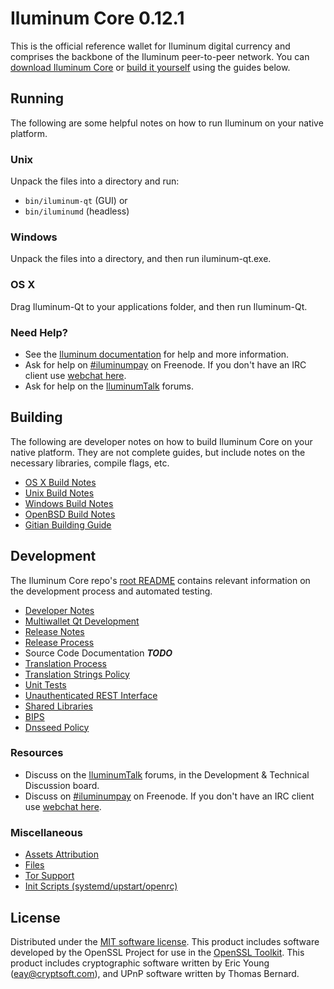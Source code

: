Iluminum Core 0.12.1
=====================

This is the official reference wallet for Iluminum digital currency and comprises the backbone of the Iluminum peer-to-peer network. You can [download Iluminum Core](https://www.iluminum.org/downloads/) or [build it yourself](#building) using the guides below.

Running
---------------------
The following are some helpful notes on how to run Iluminum on your native platform.

### Unix

Unpack the files into a directory and run:

- `bin/iluminum-qt` (GUI) or
- `bin/iluminumd` (headless)

### Windows

Unpack the files into a directory, and then run iluminum-qt.exe.

### OS X

Drag Iluminum-Qt to your applications folder, and then run Iluminum-Qt.

### Need Help?

* See the [Iluminum documentation](https://iluminumpay.atlassian.net/wiki/display/DOC)
for help and more information.
* Ask for help on [#iluminumpay](http://webchat.freenode.net?channels=iluminumpay) on Freenode. If you don't have an IRC client use [webchat here](http://webchat.freenode.net?channels=iluminumpay).
* Ask for help on the [IluminumTalk](https://iluminumtalk.org/) forums.

Building
---------------------
The following are developer notes on how to build Iluminum Core on your native platform. They are not complete guides, but include notes on the necessary libraries, compile flags, etc.

- [OS X Build Notes](build-osx.md)
- [Unix Build Notes](build-unix.md)
- [Windows Build Notes](build-windows.md)
- [OpenBSD Build Notes](build-openbsd.md)
- [Gitian Building Guide](gitian-building.md)

Development
---------------------
The Iluminum Core repo's [root README](/README.md) contains relevant information on the development process and automated testing.

- [Developer Notes](developer-notes.md)
- [Multiwallet Qt Development](multiwallet-qt.md)
- [Release Notes](release-notes.md)
- [Release Process](release-process.md)
- Source Code Documentation ***TODO***
- [Translation Process](translation_process.md)
- [Translation Strings Policy](translation_strings_policy.md)
- [Unit Tests](unit-tests.md)
- [Unauthenticated REST Interface](REST-interface.md)
- [Shared Libraries](shared-libraries.md)
- [BIPS](bips.md)
- [Dnsseed Policy](dnsseed-policy.md)

### Resources
* Discuss on the [IluminumTalk](https://iluminumtalk.org/) forums, in the Development & Technical Discussion board.
* Discuss on [#iluminumpay](http://webchat.freenode.net/?channels=iluminumpay) on Freenode. If you don't have an IRC client use [webchat here](http://webchat.freenode.net/?channels=iluminumpay).

### Miscellaneous
- [Assets Attribution](assets-attribution.md)
- [Files](files.md)
- [Tor Support](tor.md)
- [Init Scripts (systemd/upstart/openrc)](init.md)

License
---------------------
Distributed under the [MIT software license](http://www.opensource.org/licenses/mit-license.php).
This product includes software developed by the OpenSSL Project for use in the [OpenSSL Toolkit](https://www.openssl.org/). This product includes
cryptographic software written by Eric Young ([eay@cryptsoft.com](mailto:eay@cryptsoft.com)), and UPnP software written by Thomas Bernard.

